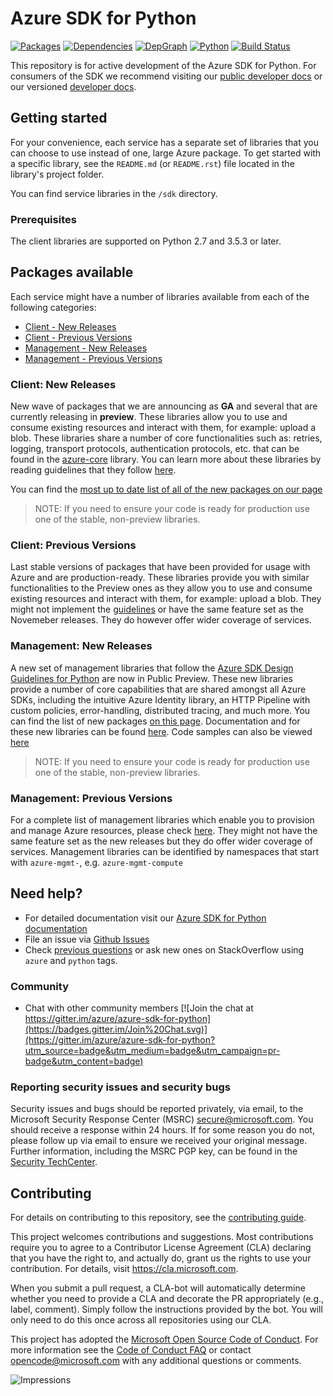 # Azure SDK for Python

[![Packages](https://img.shields.io/badge/packages-latest-blue.svg)](https://azure.github.io/azure-sdk/releases/latest/python.html) [![Dependencies](https://img.shields.io/badge/dependency-report-blue.svg)](https://azuresdkartifacts.blob.core.windows.net/azure-sdk-for-python/dependencies/dependencies.html) [![DepGraph](https://img.shields.io/badge/dependency-graph-blue.svg)](https://azuresdkartifacts.blob.core.windows.net/azure-sdk-for-python/dependencies/InterdependencyGraph.html) [![Python](https://img.shields.io/pypi/pyversions/azure-core.svg?maxAge=2592000)](https://pypi.python.org/pypi/azure/) [![Build Status](https://dev.azure.com/azure-sdk/public/_apis/build/status/python/python%20-%20core%20-%20ci?branchName=master)](https://dev.azure.com/azure-sdk/public/_build/latest?definitionId=458&branchName=master)

This repository is for active development of the Azure SDK for Python. For consumers of the SDK we recommend visiting our [public developer docs](https://docs.microsoft.com/en-us/python/azure/) or our versioned [developer docs](https://azure.github.io/azure-sdk-for-python).

## Getting started

For your convenience, each service has a separate set of libraries that you can choose to use instead of one, large Azure package. To get started with a specific library, see the `README.md` (or `README.rst`) file located in the library's project folder.

You can find service libraries in the `/sdk` directory.

### Prerequisites

The client libraries are supported on Python 2.7 and 3.5.3 or later.

## Packages available

Each service might have a number of libraries available from each of the following categories:
* [Client - New Releases](#Client-New-Releases)
* [Client - Previous Versions](#Client-Previous-Versions)
* [Management - New Releases](#Management-New-Releases)
* [Management - Previous Versions](#Management-Previous-Versions)

### Client: New Releases

New wave of packages that we are announcing as **GA** and several that are currently releasing in **preview**. These libraries allow you to use and consume existing resources and interact with them, for example: upload a blob. These libraries share a number of core functionalities such as: retries, logging, transport protocols, authentication protocols, etc. that can be found in the [azure-core](./sdk/core/azure-core) library. You can learn more about these libraries by reading guidelines that they follow [here](https://azure.github.io/azure-sdk/python_introduction.html).

You can find the [most up to date list of all of the new packages on our page](https://azure.github.io/azure-sdk/releases/latest/index.html#python-packages)

> NOTE: If you need to ensure your code is ready for production use one of the stable, non-preview libraries.

### Client: Previous Versions

Last stable versions of packages that have been provided for usage with Azure and are production-ready. These libraries provide you with similar functionalities to the Preview ones as they allow you to use and consume existing resources and interact with them, for example: upload a blob. They might not implement the [guidelines](https://azure.github.io/azure-sdk/python_introduction.html) or have the same feature set as the Novemeber releases. They do however offer wider coverage of services.

### Management: New Releases
A new set of management libraries that follow the [Azure SDK Design Guidelines for Python](https://azure.github.io/azure-sdk/python/guidelines/) are now in Public Preview. These new libraries provide a number of core capabilities that are shared amongst all Azure SDKs, including the intuitive Azure Identity library, an HTTP Pipeline with custom policies, error-handling, distributed tracing, and much more. 
You can find the list of new packages [on this page](https://azure.github.io/azure-sdk/releases/latest/python.html). Documentation and for these new libraries can be found [here](https://azure.github.io/azure-sdk-for-python). Code samples can also be viewed [here](https://docs.microsoft.com/samples/browse/?languages=python&term=Getting%20started%20-%20Managing)

> NOTE: If you need to ensure your code is ready for production use one of the stable, non-preview libraries.

### Management: Previous Versions
For a complete list of management libraries which enable you to provision and manage Azure resources, please check [here](https://azure.github.io/azure-sdk/releases/latest/all/python.html). They might not have the same feature set as the new releases but they do offer wider coverage of services.
Management libraries can be identified by namespaces that start with `azure-mgmt-`, e.g. `azure-mgmt-compute`

## Need help?

* For detailed documentation visit our [Azure SDK for Python documentation](https://aka.ms/python-docs)
* File an issue via [Github Issues](https://github.com/Azure/azure-sdk-for-python/issues)
* Check [previous questions](https://stackoverflow.com/questions/tagged/azure+python) or ask new ones on StackOverflow using `azure` and `python` tags.

### Community

* Chat with other community members [![Join the chat at https://gitter.im/azure/azure-sdk-for-python](https://badges.gitter.im/Join%20Chat.svg)](https://gitter.im/azure/azure-sdk-for-python?utm_source=badge&utm_medium=badge&utm_campaign=pr-badge&utm_content=badge)

### Reporting security issues and security bugs

Security issues and bugs should be reported privately, via email, to the Microsoft Security Response Center (MSRC) <secure@microsoft.com>. You should receive a response within 24 hours. If for some reason you do not, please follow up via email to ensure we received your original message. Further information, including the MSRC PGP key, can be found in the [Security TechCenter](https://www.microsoft.com/msrc/faqs-report-an-issue).

## Contributing

For details on contributing to this repository, see the [contributing guide](CONTRIBUTING.md).

This project welcomes contributions and suggestions. Most contributions require you to agree to a Contributor License Agreement (CLA) declaring that you have the right to, and actually do, grant us the rights to use your contribution. For details, visit
https://cla.microsoft.com.

When you submit a pull request, a CLA-bot will automatically determine whether you need to provide a CLA and decorate the PR appropriately (e.g., label, comment). Simply follow the instructions provided by the bot. You will only need to do this once across all repositories using our CLA.

This project has adopted the [Microsoft Open Source Code of Conduct](https://opensource.microsoft.com/codeofconduct/).
For more information see the [Code of Conduct FAQ](https://opensource.microsoft.com/codeofconduct/faq/)
or contact [opencode@microsoft.com](mailto:opencode@microsoft.com) with any additional questions or comments.

![Impressions](https://azure-sdk-impressions.azurewebsites.net/api/impressions/azure-sdk-for-python%2FREADME.png)

